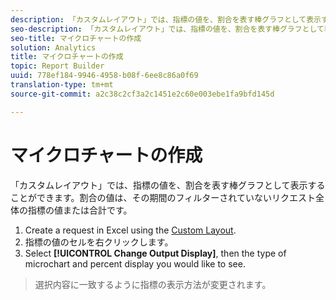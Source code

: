 ```yaml
---
description: 「カスタムレイアウト」では、指標の値を、割合を表す棒グラフとして表示することができます。割合の値は、その期間のフィルターされていないリクエスト全体の指標の値または合計です。
seo-description: 「カスタムレイアウト」では、指標の値を、割合を表す棒グラフとして表示することができます。割合の値は、その期間のフィルターされていないリクエスト全体の指標の値または合計です。
seo-title: マイクロチャートの作成
solution: Analytics
title: マイクロチャートの作成
topic: Report Builder
uuid: 778ef184-9946-4958-b08f-6ee8c86a0f69
translation-type: tm+mt
source-git-commit: a2c38c2cf3a2c1451e2c60e003ebe1fa9bfd145d

---
```



# マイクロチャートの作成

「カスタムレイアウト」では、指標の値を、割合を表す棒グラフとして表示することができます。割合の値は、その期間のフィルターされていないリクエスト全体の指標の値または合計です。

1. Create a request in Excel using the [Custom Layout](../../../analyze/report-builder/layout/configure-the-custom-layout.md#concept_F711B12D6BE74F4880E5F596C2848183).
1. 指標の値のセルを右クリックします。
1. Select **[!UICONTROL Change Output Display]**, then the type of microchart and percent display you would like to see.
>選択内容に一致するように指標の表示方法が変更されます。

